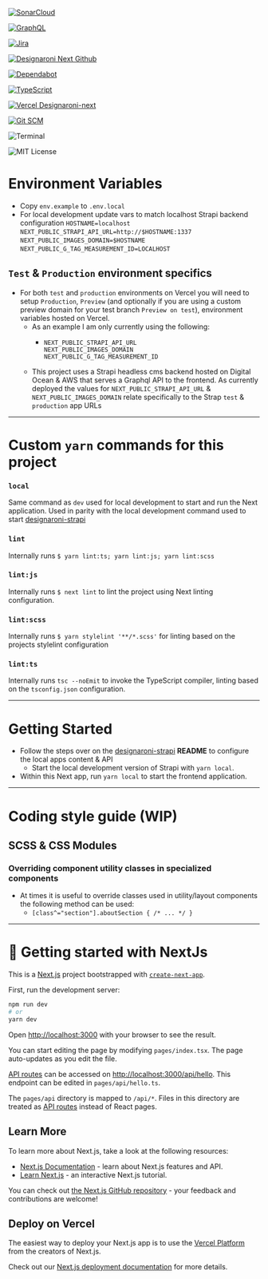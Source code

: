 [![SonarCloud](https://sonarcloud.io/images/project_badges/sonarcloud-orange.svg)](https://sonarcloud.io/summary/new_code?id=Designaroni_designaroni-next)

[![GraphQL](https://badgen.net/badge/icon/graphql?icon=graphql&label)](https://graphql.org/)

[![Jira](https://badgen.net/badge/icon/jira?icon=jira&label)](https://designaroni.atlassian.net/jira/software/projects/DN/boards/1)

[![Designaroni Next Github](https://badgen.net/badge/icon/github?icon=github&label)](https://github.com/designaroni/designaroni-next)

[![Dependabot](https://badgen.net/badge/icon/dependabot?icon=dependabot&label)](https://github.com/Designaroni/designaroni-next/security/dependabot)

[![TypeScript](https://badgen.net/badge/icon/typescript?icon=typescript&label)](https://www.typescriptlang.org/)

[![Vercel Designaroni-next](https://badgen.net/badge/icon/vercel?icon=vercel&label)](https://vercel.com/designaroni/designaroni-next)

[![Git SCM](https://badgen.net/badge/icon/git?icon=git&label)](https://git-scm.com/)

![Terminal](https://badgen.net/badge/icon/terminal?icon=terminal&label)

![MIT License](https://badgen.net/badge/license/MIT/blue)

<!-- https://badgen.net/badge/icon/npm?icon=npm&label -->

# Environment Variables

- Copy `env.example` to `.env.local`
- For local development update vars to match localhost Strapi backend configuration
  `HOSTNAME=localhost`
  `NEXT_PUBLIC_STRAPI_API_URL=http://$HOSTNAME:1337`
  `NEXT_PUBLIC_IMAGES_DOMAIN=$HOSTNAME`
  `NEXT_PUBLIC_G_TAG_MEASUREMENT_ID=LOCALHOST`

## `Test` & `Production` environment specifics

- For both `test` and `production` environments on Vercel you will need to setup `Production`, `Preview` (and optionally if you are using a custom preview domain for your test branch `Preview on test`), environment variables hosted on Vercel.
  - As an example I am only currently using the following:
    - ```
      NEXT_PUBLIC_STRAPI_API_URL
      NEXT_PUBLIC_IMAGES_DOMAIN
      NEXT_PUBLIC_G_TAG_MEASUREMENT_ID
      ```
  - This project uses a Strapi headless cms backend hosted on Digital Ocean & AWS that serves a Graphql API to the frontend. As currently deployed the values for `NEXT_PUBLIC_STRAPI_API_URL` & `NEXT_PUBLIC_IMAGES_DOMAIN` relate specifically to the Strap `test` & `production` app URLs

---

# Custom `yarn` commands for this project

### `local`

Same command as `dev` used for local development to start and run the Next application. Used in parity with the local development command used to start [designaroni-strapi](https://github.com/Designaroni/designaroni-strapi)

### `lint`

Internally runs `$ yarn lint:ts; yarn lint:js; yarn lint:scss`

### `lint:js`

Internally runs `$ next lint` to lint the project using Next linting configuration.

### `lint:scss`

Internally runs `$ yarn stylelint '**/*.scss'` for linting based on the projects stylelint configuration

### `lint:ts`

Internally runs `tsc --noEmit` to invoke the TypeScript compiler, linting based on the `tsconfig.json` configuration.

---

# Getting Started

- Follow the steps over on the [designaroni-strapi](https://github.com/Designaroni/designaroni-strapi) **README** to configure the local apps content & API
  - Start the local development version of Strapi with `yarn local`.
- Within this Next app, run `yarn local` to start the frontend application.

---

# Coding style guide (WIP)

## SCSS & CSS Modules

### Overriding component utility classes in specialized components

- At times it is useful to override classes used in utility/layout components the following method can be used:
  - `[class^="section"].aboutSection { /* ... */ }`

---

# 🚀 Getting started with NextJs

This is a [Next.js](https://nextjs.org/) project bootstrapped with [`create-next-app`](https://github.com/vercel/next.js/tree/canary/packages/create-next-app).

First, run the development server:

```bash
npm run dev
# or
yarn dev
```

Open [http://localhost:3000](http://localhost:3000) with your browser to see the result.

You can start editing the page by modifying `pages/index.tsx`. The page auto-updates as you edit the file.

[API routes](https://nextjs.org/docs/api-routes/introduction) can be accessed on [http://localhost:3000/api/hello](http://localhost:3000/api/hello). This endpoint can be edited in `pages/api/hello.ts`.

The `pages/api` directory is mapped to `/api/*`. Files in this directory are treated as [API routes](https://nextjs.org/docs/api-routes/introduction) instead of React pages.

## Learn More

To learn more about Next.js, take a look at the following resources:

- [Next.js Documentation](https://nextjs.org/docs) - learn about Next.js features and API.
- [Learn Next.js](https://nextjs.org/learn) - an interactive Next.js tutorial.

You can check out [the Next.js GitHub repository](https://github.com/vercel/next.js/) - your feedback and contributions are welcome!

## Deploy on Vercel

The easiest way to deploy your Next.js app is to use the [Vercel Platform](https://vercel.com/new?utm_medium=default-template&filter=next.js&utm_source=create-next-app&utm_campaign=create-next-app-readme) from the creators of Next.js.

Check out our [Next.js deployment documentation](https://nextjs.org/docs/deployment) for more details.
